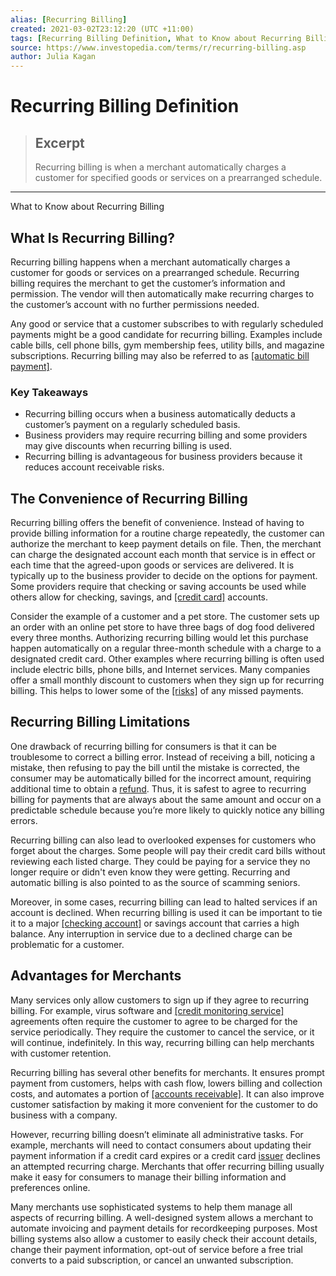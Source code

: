```yaml
---
alias: [Recurring Billing]
created: 2021-03-02T23:12:20 (UTC +11:00)
tags: [Recurring Billing Definition, What to Know about Recurring Billing]
source: https://www.investopedia.com/terms/r/recurring-billing.asp
author: Julia Kagan
---
```


# Recurring Billing Definition

> ## Excerpt
> Recurring billing is when a merchant automatically charges a customer for specified goods or services on a prearranged schedule.

---

What to Know about Recurring Billing
## What Is Recurring Billing?

Recurring billing happens when a merchant automatically charges a customer for goods or services on a prearranged schedule. Recurring billing requires the merchant to get the customer’s information and permission. The vendor will then automatically make recurring charges to the customer’s account with no further permissions needed.

Any good or service that a customer subscribes to with regularly scheduled payments might be a good candidate for recurring billing. Examples include cable bills, cell phone bills, gym membership fees, utility bills, and magazine subscriptions. Recurring billing may also be referred to as [[automatic bill payment]](https://www.investopedia.com/terms/a/automatic-bill-payment.asp).

### Key Takeaways

-   Recurring billing occurs when a business automatically deducts a customer’s payment on a regularly scheduled basis.
-   Business providers may require recurring billing and some providers may give discounts when recurring billing is used.
-   Recurring billing is advantageous for business providers because it reduces account receivable risks.

## The Convenience of Recurring Billing

Recurring billing offers the benefit of convenience. Instead of having to provide billing information for a routine charge repeatedly, the customer can authorize the merchant to keep payment details on file. Then, the merchant can charge the designated account each month that service is in effect or each time that the agreed-upon goods or services are delivered. It is typically up to the business provider to decide on the options for payment. Some providers require that checking or saving accounts be used while others allow for checking, savings, and [[credit card]](https://www.investopedia.com/terms/c/creditcard.asp) accounts.

Consider the example of a customer and a pet store. The customer sets up an order with an online pet store to have three bags of dog food delivered every three months. Authorizing recurring billing would let this purchase happen automatically on a regular three-month schedule with a charge to a designated credit card. Other examples where recurring billing is often used include electric bills, phone bills, and Internet services. Many companies offer a small monthly discount to customers when they sign up for recurring billing. This helps to lower some of the [[risks]](https://www.investopedia.com/terms/d/defaultrisk.asp) of any missed payments.

## Recurring Billing Limitations

One drawback of recurring billing for consumers is that it can be troublesome to correct a billing error. Instead of receiving a bill, noticing a mistake, then refusing to pay the bill until the mistake is corrected, the consumer may be automatically billed for the incorrect amount, requiring additional time to obtain a [refund](https://www.investopedia.com/terms/r/refund.asp). Thus, it is safest to agree to recurring billing for payments that are always about the same amount and occur on a predictable schedule because you’re more likely to quickly notice any billing errors.

Recurring billing can also lead to overlooked expenses for customers who forget about the charges. Some people will pay their credit card bills without reviewing each listed charge. They could be paying for a service they no longer require or didn't even know they were getting. Recurring and automatic billing is also pointed to as the source of scamming seniors.

Moreover, in some cases, recurring billing can lead to halted services if an account is declined. When recurring billing is used it can be important to tie it to a major [[checking account]](https://www.investopedia.com/terms/c/checkingaccount.asp) or savings account that carries a high balance. Any interruption in service due to a declined charge can be problematic for a customer.

## Advantages for Merchants

Many services only allow customers to sign up if they agree to recurring billing. For example, virus software and [[credit monitoring service]](https://www.investopedia.com/terms/c/credit-monitoring-service.asp) agreements often require the customer to agree to be charged for the service periodically. They require the customer to cancel the service, or it will continue, indefinitely. In this way, recurring billing can help merchants with customer retention.

Recurring billing has several other benefits for merchants. It ensures prompt payment from customers, helps with cash flow, lowers billing and collection costs, and automates a portion of [[accounts receivable]](https://www.investopedia.com/terms/a/accountsreceivable.asp). It can also improve customer satisfaction by making it more convenient for the customer to do business with a company.

However, recurring billing doesn’t eliminate all administrative tasks. For example, merchants will need to contact consumers about updating their payment information if a credit card expires or a credit card [issuer](https://www.investopedia.com/terms/i/issuer.asp) declines an attempted recurring charge. Merchants that offer recurring billing usually make it easy for consumers to manage their billing information and preferences online.

Many merchants use sophisticated systems to help them manage all aspects of recurring billing. A well-designed system allows a merchant to automate invoicing and payment details for recordkeeping purposes. Most billing systems also allow a customer to easily check their account details, change their payment information, opt-out of service before a free trial converts to a paid subscription, or cancel an unwanted subscription.
